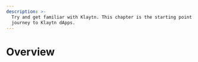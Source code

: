 ```yaml
---
description: >-
  Try and get familiar with Klaytn. This chapter is the starting point of your
  journey to Klaytn dApps.
---
```


# Overview

